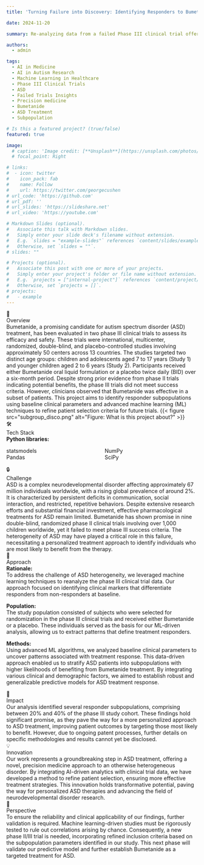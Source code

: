 ```yaml
---
title: 'Turning Failure into Discovery: Identifying Responders to Bumetanide for ASD Treatment'

date: 2024-11-20

summary: Re-analyzing data from a failed Phase III clinical trial offers valuable, data-driven insights into the potential benefits of Bumetanide for a specific subpopulation of individuals with ASD.

authors:
  - admin

tags:
  - AI in Medicine
  - AI in Autism Research
  - Machine Learning in Healthcare
  - Phase III Clinical Trials
  - ASD
  - Failed Trials Insights
  - Precision medicine
  - Bumetanide
  - ASD Treatment
  - Subpopulation

# Is this a featured project? (true/false)
featured: true

image:
  # caption: 'Image credit: [**Unsplash**](https://unsplash.com/photos/bzdhc5b3Bxs)'
  # focal_point: Right

# links:
#  - icon: twitter
#    icon_pack: fab
#    name: Follow
#    url: https://twitter.com/georgecushen
# url_code: 'https://github.com'
# url_pdf: ''
# url_slides: 'https://slideshare.net'
# url_video: 'https://youtube.com'

# Markdown Slides (optional).
#   Associate this talk with Markdown slides.
#   Simply enter your slide deck's filename without extension.
#   E.g. `slides = "example-slides"` references `content/slides/example-slides.md`.
#   Otherwise, set `slides = ""`.
# slides: ""

# Projects (optional).
#   Associate this post with one or more of your projects.
#   Simply enter your project's folder or file name without extension.
#   E.g. `projects = ["internal-project"]` references `content/project/deep-learning/index.md`.
#   Otherwise, set `projects = []`.
# projects:
#   - example
---
```



<div class="info-box overview">
  <div class="content">
    <div class="title-container">
      <div class="icon">📝</div>
      <div class="title">Overview</div>
    </div>
    <div class="description">
    Bumetanide, a promising candidate for autism spectrum disorder (ASD) treatment, has been evaluated in two phase III clinical trials to assess its efficacy and safety. These trials were international, multicenter, randomized, double-blind, and placebo-controlled studies involving approximately 50 centers across 13 countries. The studies targeted two distinct age groups: children and adolescents aged 7 to 17 years (Study 1) and younger children aged 2 to 6 years (Study 2). Participants received either Bumetanide oral liquid formulation or a placebo twice daily (BID) over a six-month period. Despite strong prior evidence from phase II trials indicating potential benefits, the phase III trials did not meet success criteria. However, clinicians observed that Bumetanide was effective in a subset of patients. This project aims to identify responder subpopulations using baseline clinical parameters and advanced machine learning (ML) techniques to refine patient selection criteria for future trials.
    {{< figure src="subgroup_disco.png" alt="Figure: What is this project about?" >}}
    </div>
  </div>
</div>

<div class="info-box tools">
  <div class="content">
    <div class="title-container">
      <div class="icon">🛠️</div>
      <div class="title">Tech Stack</div>
    </div>
    <div class="description">
    <b>Python libraries:</b>
        <ul class="two-column-list">
            <li>statsmodels</li>
            <li>Pandas</li>
            <li>NumPy</li>
            <li>SciPy</li>
        </ul>
        <style>
          .two-column-list {
            columns: 2; /* Creates two columns */
            -webkit-columns: 2;
            -moz-columns: 2;
            list-style-position: inside; /* Ensures list bullets align */
            padding-left: 0;
          }
          .two-column-list li {
            display: inline-block;
            width: 100%;
          }
        </style>
    </div>
  </div>
</div>

<div class="info-box challenge">
  <div class="content">
    <div class="title-container">
      <div class="icon">🔒</div>
      <div class="title">Challenge</div>
    </div>
    <div class="description">
    ASD is a complex neurodevelopmental disorder affecting approximately 67 million individuals worldwide, with a rising global prevalence of around 2%. It is characterized by persistent deficits in communication, social interaction, and restricted, repetitive behaviors. Despite extensive research efforts and substantial financial investment, effective pharmacological treatments for ASD remain limited. Bumetanide has shown promise in nine double-blind, randomized phase II clinical trials involving over 1,000 children worldwide, yet it failed to meet phase III success criteria. The heterogeneity of ASD may have played a critical role in this failure, necessitating a personalized treatment approach to identify individuals who are most likely to benefit from the therapy.
    </div>
  </div>
</div>

<div class="info-box approach">
  <div class="content">
    <div class="title-container">
      <div class="icon">🔑</div>
      <div class="title">Approach</div>
    </div>
    <div class="description">
        <b>Rationale:</b><br>
        To address the challenge of ASD heterogeneity, we leveraged machine learning techniques to reanalyze the phase III clinical trial data. Our approach focused on identifying clinical markers that differentiate responders from non-responders at baseline.
        <p>
        <b>Population:</b><br>
        The study population consisted of subjects who were selected for randomization in the phase III clinical trials and received either Bumetanide or a placebo. These individuals served as the basis for our ML-driven analysis, allowing us to extract patterns that define treatment responders.
        </p>
        <p>
        <b>Methods:</b><br>
        Using advanced ML algorithms, we analyzed baseline clinical parameters to uncover patterns associated with treatment response. This data-driven approach enabled us to stratify ASD patients into subpopulations with higher likelihoods of benefiting from Bumetanide treatment. By integrating various clinical and demographic factors, we aimed to establish robust and generalizable predictive models for ASD treatment response.
        </p>
    </div>
  </div>
</div>

<div class="info-box impact">
  <div class="content">
    <div class="title-container">
      <div class="icon">🌟</div>
      <div class="title">Impact</div>
    </div>
    <div class="description">
    Our analysis identified several responder subpopulations, comprising between 20% and 40% of the phase III study cohort. These findings hold significant promise, as they pave the way for a more personalized approach to ASD treatment, improving patient outcomes by targeting those most likely to benefit. However, due to ongoing patent processes, further details on specific methodologies and results cannot yet be disclosed.
    </div>
  </div>
</div>

<div class="info-box innovation">
  <div class="content">
    <div class="title-container">
      <div class="icon">💡</div>
      <div class="title">Innovation</div>
    </div>
    <div class="description">
    Our work represents a groundbreaking step in ASD treatment, offering a novel, precision medicine approach to an otherwise heterogeneous disorder. By integrating AI-driven analytics with clinical trial data, we have developed a method to refine patient selection, ensuring more effective treatment strategies. This innovation holds transformative potential, paving the way for personalized ASD therapies and advancing the field of neurodevelopmental disorder research.
    </div>
  </div>
</div>

<div class="info-box perspective">
  <div class="content">
    <div class="title-container">
      <div class="icon">🔭</div>
      <div class="title">Perspective</div>
    </div>
    <div class="description">
    To ensure the reliability and clinical applicability of our findings, further validation is required. Machine learning-driven studies must be rigorously tested to rule out correlations arising by chance. Consequently, a new phase II/III trial is needed, incorporating refined inclusion criteria based on the subpopulation parameters identified in our study. This next phase will validate our predictive model and further establish Bumetanide as a targeted treatment for ASD.
    </div>
  </div>
</div>
